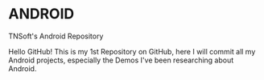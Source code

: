 # ANDROID
TNSoft's Android Repository

Hello GitHub! This is my 1st Repository on GitHub, here I will commit all my Android projects, especially the Demos I've been researching about Android.

